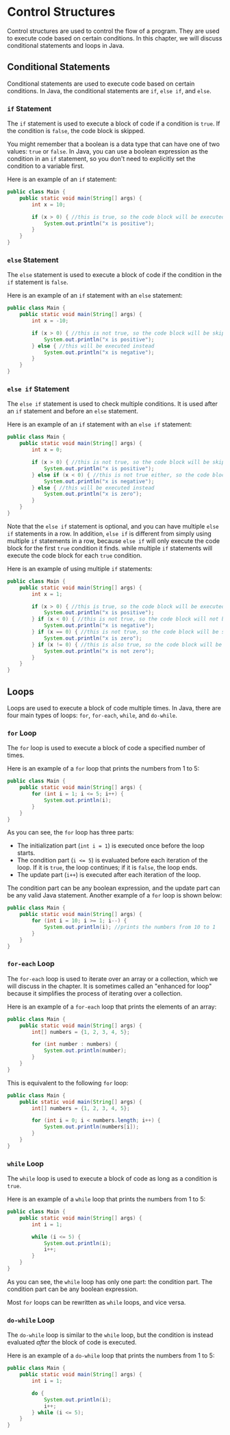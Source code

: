 # Control Structures

Control structures are used to control the flow of a program. 
They are used to execute code based on certain conditions. 
In this chapter, we will discuss conditional statements and loops in Java.

## Conditional Statements

Conditional statements are used to execute code based on certain conditions.
In Java, the conditional statements are `if`, `else if`, and `else`.

### `if` Statement

The `if` statement is used to execute a block of code if a condition is `true`.
If the condition is `false`, the code block is skipped.

You might remember that a boolean is a data type that can have one of two values: `true` or `false`.
In Java, you can use a boolean expression as the condition in an `if` statement,
so you don't need to explicitly set the condition to a variable first.

Here is an example of an `if` statement:

```java
public class Main {
    public static void main(String[] args) {
        int x = 10;

        if (x > 0) { //this is true, so the code block will be executed
            System.out.println("x is positive");
        }
    }
}
```

### `else` Statement

The `else` statement is used to execute a block of code if the condition in the `if` statement is `false`.

Here is an example of an `if` statement with an `else` statement:

```java
public class Main {
    public static void main(String[] args) {
        int x = -10;

        if (x > 0) { //this is not true, so the code block will be skipped
            System.out.println("x is positive");
        } else { //this will be executed instead
            System.out.println("x is negative");
        }
    }
}
```

### `else if` Statement

The `else if` statement is used to check multiple conditions.
It is used after an `if` statement and before an `else` statement.

Here is an example of an `if` statement with an `else if` statement:

```java
public class Main {
    public static void main(String[] args) {
        int x = 0;

        if (x > 0) { //this is not true, so the code block will be skipped
            System.out.println("x is positive");
        } else if (x < 0) { //this is not true either, so the code block will be skipped
            System.out.println("x is negative");
        } else { //this will be executed instead
            System.out.println("x is zero");
        }
    }
}
```

Note that the `else if` statement is optional, and you can have multiple `else if` statements in a row.
In addition, `else if` is different from simply using multiple `if` statements in a row,
because `else if` will only execute the code block for the first `true` condition it finds.
while multiple `if` statements will execute the code block for each `true` condition.

Here is an example of using multiple `if` statements:

```java
public class Main {
    public static void main(String[] args) {
        int x = 1;

        if (x > 0) { //this is true, so the code block will be executed
            System.out.println("x is positive");
        } if (x < 0) { //this is not true, so the code block will not be executed
            System.out.println("x is negative");
        } if (x == 0) { //this is not true, so the code block will be skipped
            System.out.println("x is zero");
        } if (x != 0) { //this is also true, so the code block will be executed; if we used else if, this code block would not be executed, as a previous condition was true
            System.out.println("x is not zero");
        }
    }
}
```

## Loops

Loops are used to execute a block of code multiple times.
In Java, there are four main types of loops: `for`, `for-each`, `while`, and `do-while`.

### `for` Loop

The `for` loop is used to execute a block of code a specified number of times.

Here is an example of a `for` loop that prints the numbers from 1 to 5:

```java
public class Main {
    public static void main(String[] args) {
        for (int i = 1; i <= 5; i++) {
            System.out.println(i);
        }
    }
}
```

As you can see, the `for` loop has three parts:
- The initialization part (`int i = 1`) is executed once before the loop starts.
- The condition part (`i <= 5`) is evaluated before each iteration of the loop. If it is `true`, the loop continues; if it is `false`, the loop ends.
- The update part (`i++`) is executed after each iteration of the loop.

The condition part can be any boolean expression, and the update part can be any valid Java statement.
Another example of a `for` loop is shown below:

```java
public class Main {
    public static void main(String[] args) {
        for (int i = 10; i >= 1; i--) {
            System.out.println(i); //prints the numbers from 10 to 1
        }
    }
}
```

### `for-each` Loop

The `for-each` loop is used to iterate over an array or a collection, which we will discuss in the [](collections.md)
chapter.
It is sometimes called an "enhanced for loop" because it simplifies the process of iterating over a collection.

Here is an example of a `for-each` loop that prints the elements of an array:

```java
public class Main {
    public static void main(String[] args) {
        int[] numbers = {1, 2, 3, 4, 5};

        for (int number : numbers) {
            System.out.println(number);
        }
    }
}
```

This is equivalent to the following `for` loop:

```java
public class Main {
    public static void main(String[] args) {
        int[] numbers = {1, 2, 3, 4, 5};

        for (int i = 0; i < numbers.length; i++) {
            System.out.println(numbers[i]);
        }
    }
}
```

### `while` Loop

The `while` loop is used to execute a block of code as long as a condition is `true`.

Here is an example of a `while` loop that prints the numbers from 1 to 5:

```java
public class Main {
    public static void main(String[] args) {
        int i = 1;

        while (i <= 5) {
            System.out.println(i);
            i++;
        }
    }
}
```

As you can see, the `while` loop has only one part: the condition part.
The condition part can be any boolean expression.

Most `for` loops can be rewritten as `while` loops, and vice versa.

### `do-while` Loop

The `do-while` loop is similar to the `while` loop, but the condition is instead evaluated *after* the block of code is executed.

Here is an example of a `do-while` loop that prints the numbers from 1 to 5:

```java
public class Main {
    public static void main(String[] args) {
        int i = 1;

        do {
            System.out.println(i);
            i++;
        } while (i <= 5);
    }
}
```